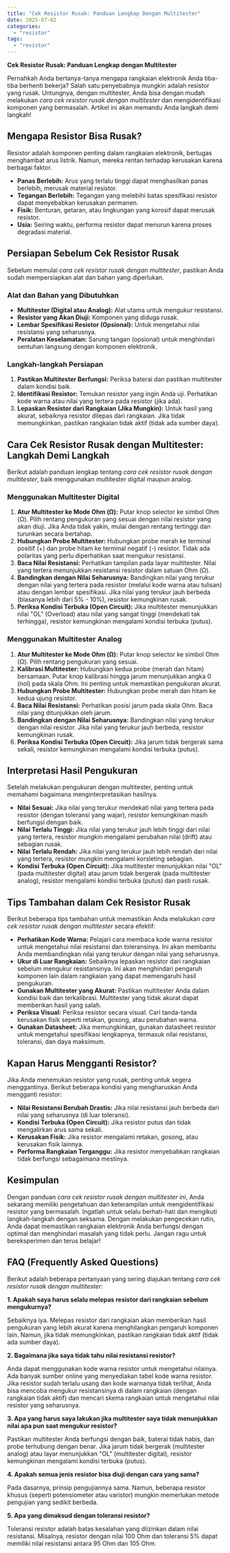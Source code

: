 ```yaml
---
title: "Cek Resistor Rusak: Panduan Lengkap Dengan Multitester"
date: 2025-07-02
categories: 
  - "resistor"
tags: 
  - "resistor"
---
```


**Cek Resistor Rusak: Panduan Lengkap dengan Multitester**

Pernahkah Anda bertanya-tanya mengapa rangkaian elektronik Anda tiba-tiba berhenti bekerja? Salah satu penyebabnya mungkin adalah resistor yang rusak. Untungnya, dengan multitester, Anda bisa dengan mudah melakukan _cara cek resistor rusak dengan multitester_ dan mengidentifikasi komponen yang bermasalah. Artikel ini akan memandu Anda langkah demi langkah!

## Mengapa Resistor Bisa Rusak?

Resistor adalah komponen penting dalam rangkaian elektronik, bertugas menghambat arus listrik. Namun, mereka rentan terhadap kerusakan karena berbagai faktor.

- **Panas Berlebih:** Arus yang terlalu tinggi dapat menghasilkan panas berlebih, merusak material resistor.
- **Tegangan Berlebih:** Tegangan yang melebihi batas spesifikasi resistor dapat menyebabkan kerusakan permanen.
- **Fisik:** Benturan, getaran, atau lingkungan yang korosif dapat merusak resistor.
- **Usia:** Seiring waktu, performa resistor dapat menurun karena proses degradasi material.

## Persiapan Sebelum Cek Resistor Rusak

Sebelum memulai _cara cek resistor rusak dengan multitester_, pastikan Anda sudah mempersiapkan alat dan bahan yang diperlukan.

### Alat dan Bahan yang Dibutuhkan

- **Multitester (Digital atau Analog):** Alat utama untuk mengukur resistansi.
- **Resistor yang Akan Diuji:** Komponen yang diduga rusak.
- **Lembar Spesifikasi Resistor (Opsional):** Untuk mengetahui nilai resistansi yang seharusnya.
- **Peralatan Keselamatan:** Sarung tangan (opsional) untuk menghindari sentuhan langsung dengan komponen elektronik.

### Langkah-langkah Persiapan

1. **Pastikan Multitester Berfungsi:** Periksa baterai dan pastikan multitester dalam kondisi baik.
2. **Identifikasi Resistor:** Temukan resistor yang ingin Anda uji. Perhatikan kode warna atau nilai yang tertera pada resistor (jika ada).
3. **Lepaskan Resistor dari Rangkaian (Jika Mungkin):** Untuk hasil yang akurat, sebaiknya resistor dilepas dari rangkaian. Jika tidak memungkinkan, pastikan rangkaian tidak aktif (tidak ada sumber daya).

## Cara Cek Resistor Rusak dengan Multitester: Langkah Demi Langkah

Berikut adalah panduan lengkap tentang _cara cek resistor rusak dengan multitester_, baik menggunakan multitester digital maupun analog.

### Menggunakan Multitester Digital

1. **Atur Multitester ke Mode Ohm (Ω):** Putar knop selector ke simbol Ohm (Ω). Pilih rentang pengukuran yang sesuai dengan nilai resistor yang akan diuji. Jika Anda tidak yakin, mulai dengan rentang tertinggi dan turunkan secara bertahap.
2. **Hubungkan Probe Multitester:** Hubungkan probe merah ke terminal positif (+) dan probe hitam ke terminal negatif (-) resistor. Tidak ada polaritas yang perlu diperhatikan saat mengukur resistansi.
3. **Baca Nilai Resistansi:** Perhatikan tampilan pada layar multitester. Nilai yang tertera menunjukkan resistansi resistor dalam satuan Ohm (Ω).
4. **Bandingkan dengan Nilai Seharusnya:** Bandingkan nilai yang terukur dengan nilai yang tertera pada resistor (melalui kode warna atau tulisan) atau dengan lembar spesifikasi. Jika nilai yang terukur jauh berbeda (biasanya lebih dari 5% - 10%), resistor kemungkinan rusak.
5. **Periksa Kondisi Terbuka (Open Circuit):** Jika multitester menunjukkan nilai "OL" (Overload) atau nilai yang sangat tinggi (mendekati tak terhingga), resistor kemungkinan mengalami kondisi terbuka (putus).

### Menggunakan Multitester Analog

1. **Atur Multitester ke Mode Ohm (Ω):** Putar knop selector ke simbol Ohm (Ω). Pilih rentang pengukuran yang sesuai.
2. **Kalibrasi Multitester:** Hubungkan kedua probe (merah dan hitam) bersamaan. Putar knop kalibrasi hingga jarum menunjukkan angka 0 (nol) pada skala Ohm. Ini penting untuk memastikan pengukuran akurat.
3. **Hubungkan Probe Multitester:** Hubungkan probe merah dan hitam ke kedua ujung resistor.
4. **Baca Nilai Resistansi:** Perhatikan posisi jarum pada skala Ohm. Baca nilai yang ditunjukkan oleh jarum.
5. **Bandingkan dengan Nilai Seharusnya:** Bandingkan nilai yang terukur dengan nilai resistor. Jika nilai yang terukur jauh berbeda, resistor kemungkinan rusak.
6. **Periksa Kondisi Terbuka (Open Circuit):** Jika jarum tidak bergerak sama sekali, resistor kemungkinan mengalami kondisi terbuka (putus).

## Interpretasi Hasil Pengukuran

Setelah melakukan pengukuran dengan multitester, penting untuk memahami bagaimana menginterpretasikan hasilnya.

- **Nilai Sesuai:** Jika nilai yang terukur mendekati nilai yang tertera pada resistor (dengan toleransi yang wajar), resistor kemungkinan masih berfungsi dengan baik.
- **Nilai Terlalu Tinggi:** Jika nilai yang terukur jauh lebih tinggi dari nilai yang tertera, resistor mungkin mengalami perubahan nilai (drift) atau sebagian rusak.
- **Nilai Terlalu Rendah:** Jika nilai yang terukur jauh lebih rendah dari nilai yang tertera, resistor mungkin mengalami korsleting sebagian.
- **Kondisi Terbuka (Open Circuit):** Jika multitester menunjukkan nilai "OL" (pada multitester digital) atau jarum tidak bergerak (pada multitester analog), resistor mengalami kondisi terbuka (putus) dan pasti rusak.

## Tips Tambahan dalam Cek Resistor Rusak

Berikut beberapa tips tambahan untuk memastikan Anda melakukan _cara cek resistor rusak dengan multitester_ secara efektif:

- **Perhatikan Kode Warna:** Pelajari cara membaca kode warna resistor untuk mengetahui nilai resistansi dan toleransinya. Ini akan membantu Anda membandingkan nilai yang terukur dengan nilai yang seharusnya.
- **Ukur di Luar Rangkaian:** Sebaiknya lepaskan resistor dari rangkaian sebelum mengukur resistansinya. Ini akan menghindari pengaruh komponen lain dalam rangkaian yang dapat memengaruhi hasil pengukuran.
- **Gunakan Multitester yang Akurat:** Pastikan multitester Anda dalam kondisi baik dan terkalibrasi. Multitester yang tidak akurat dapat memberikan hasil yang salah.
- **Periksa Visual:** Periksa resistor secara visual. Cari tanda-tanda kerusakan fisik seperti retakan, gosong, atau perubahan warna.
- **Gunakan Datasheet:** Jika memungkinkan, gunakan datasheet resistor untuk mengetahui spesifikasi lengkapnya, termasuk nilai resistansi, toleransi, dan daya maksimum.

## Kapan Harus Mengganti Resistor?

Jika Anda menemukan resistor yang rusak, penting untuk segera menggantinya. Berikut beberapa kondisi yang mengharuskan Anda mengganti resistor:

- **Nilai Resistansi Berubah Drastis:** Jika nilai resistansi jauh berbeda dari nilai yang seharusnya (di luar toleransi).
- **Kondisi Terbuka (Open Circuit):** Jika resistor putus dan tidak mengalirkan arus sama sekali.
- **Kerusakan Fisik:** Jika resistor mengalami retakan, gosong, atau kerusakan fisik lainnya.
- **Performa Rangkaian Terganggu:** Jika resistor menyebabkan rangkaian tidak berfungsi sebagaimana mestinya.

## Kesimpulan

Dengan panduan _cara cek resistor rusak dengan multitester_ ini, Anda sekarang memiliki pengetahuan dan keterampilan untuk mengidentifikasi resistor yang bermasalah. Ingatlah untuk selalu berhati-hati dan mengikuti langkah-langkah dengan seksama. Dengan melakukan pengecekan rutin, Anda dapat memastikan rangkaian elektronik Anda berfungsi dengan optimal dan menghindari masalah yang tidak perlu. Jangan ragu untuk bereksperimen dan terus belajar!

## FAQ (Frequently Asked Questions)

Berikut adalah beberapa pertanyaan yang sering diajukan tentang _cara cek resistor rusak dengan multitester_:

**1\. Apakah saya harus selalu melepas resistor dari rangkaian sebelum mengukurnya?**

Sebaiknya iya. Melepas resistor dari rangkaian akan memberikan hasil pengukuran yang lebih akurat karena menghilangkan pengaruh komponen lain. Namun, jika tidak memungkinkan, pastikan rangkaian tidak aktif (tidak ada sumber daya).

**2\. Bagaimana jika saya tidak tahu nilai resistansi resistor?**

Anda dapat menggunakan kode warna resistor untuk mengetahui nilainya. Ada banyak sumber online yang menyediakan tabel kode warna resistor. Jika resistor sudah terlalu usang dan kode warnanya tidak terlihat, Anda bisa mencoba mengukur resistansinya di dalam rangkaian (dengan rangkaian tidak aktif) dan mencari skema rangkaian untuk mengetahui nilai resistor yang seharusnya.

**3\. Apa yang harus saya lakukan jika multitester saya tidak menunjukkan nilai apa pun saat mengukur resistor?**

Pastikan multitester Anda berfungsi dengan baik, baterai tidak habis, dan probe terhubung dengan benar. Jika jarum tidak bergerak (multitester analog) atau layar menunjukkan "OL" (multitester digital), resistor kemungkinan mengalami kondisi terbuka (putus).

**4\. Apakah semua jenis resistor bisa diuji dengan cara yang sama?**

Pada dasarnya, prinsip pengujiannya sama. Namun, beberapa resistor khusus (seperti potensiometer atau varistor) mungkin memerlukan metode pengujian yang sedikit berbeda.

**5\. Apa yang dimaksud dengan toleransi resistor?**

Toleransi resistor adalah batas kesalahan yang diizinkan dalam nilai resistansi. Misalnya, resistor dengan nilai 100 Ohm dan toleransi 5% dapat memiliki nilai resistansi antara 95 Ohm dan 105 Ohm.
